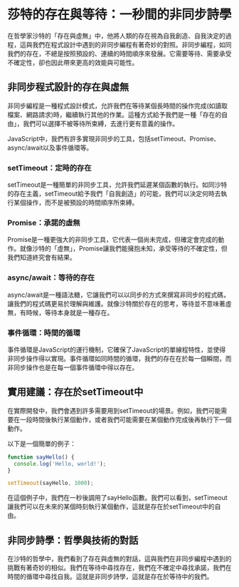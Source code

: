 # 莎特的存在與等待：一秒間的非同步詩學
在哲學家沙特的「存在與虛無」中，他將人類的存在視為自我創造、自我決定的過程，這與我們在程式設計中遇到的非同步編程有著奇妙的對照。非同步編程，如同我們的存在，不總是按照預設的、連續的時間順序來發展。它需要等待、需要承受不確定性，卻也因此帶來更高的效能與可能性。

## 非同步程式設計的存在與虛無

非同步編程是一種程式設計模式，允許我們在等待某個長時間的操作完成(如讀取檔案、網路請求)時，繼續執行其他的作業。這種方式給予我們是一種「存在的自由」，我們可以選擇不被等待所束縛，去進行更有意義的操作。

JavaScript中，我們有許多實現非同步的工具，包括setTimeout、Promise、async/await以及事件循環等。

### setTimeout：定時的存在

setTimeout是一種簡單的非同步工具，允許我們延遲某個函數的執行。如同沙特的存在主義，setTimeout給予我們「自我創造」的可能，我們可以決定何時去執行某個操作，而不是被預設的時間順序所束縛。

### Promise：承諾的虛無

Promise是一種更強大的非同步工具，它代表一個尚未完成，但確定會完成的動作。就像沙特的「虛無」，Promise讓我們能擁抱未知，承受等待的不確定性，但我們知道終究會有結果。

### async/await：等待的存在

async/await是一種語法糖，它讓我們可以以同步的方式來撰寫非同步的程式碼，讓我們的程式碼更易於理解與維護。就像沙特關於存在的思考，等待並不意味著虛無，有時候，等待本身就是一種存在。

### 事件循環：時間的循環

事件循環是JavaScript的運行機制，它確保了JavaScript的單線程特性，並使得非同步操作得以實現。事件循環如同時間的循環，我們的存在在於每一個瞬間，而非同步操作也是在每一個事件循環中得以存在。

## 實用建議：存在於setTimeout中

在實際開發中，我們會遇到許多需要用到setTimeout的場景。例如，我們可能需要在一段時間後執行某個動作，或者我們可能需要在某個動作完成後再執行下一個動作。

以下是一個簡單的例子：

```javascript
function sayHello() {
  console.log('Hello, world!');
}

setTimeout(sayHello, 1000);
```

在這個例子中，我們在一秒後調用了sayHello函數。我們可以看到，setTimeout讓我們可以在未來的某個時刻執行某個動作，這就是存在於setTimeout中的自由。

## 非同步詩學：哲學與技術的對話

在沙特的哲學中，我們看到了存在與虛無的對話，這與我們在非同步編程中遇到的挑戰有著奇妙的相似。我們在等待中尋找存在，我們在不確定中尋找承諾，我們在時間的循環中尋找自我。這就是非同步詩學，這就是存在於等待中的我們。
